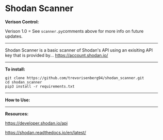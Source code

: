 # Shodan Scanner
**Verison Control:**

Verison 1.0  =  See `scanner.py`comments above for more info on future updates.

_____________________________________________________________________________________________

Shodan Scanner is a basic scanner of Shodan's API using an exisiting API key that is provided by...  https://account.shodan.io/

_____________________________________________________________________________________________

**To install:**

```
git clone https://github.com/trevorisenberg94/shodan_scanner.git
cd shodan_scanner
pip3 install -r requirements.txt
```
_____________________________________________________________________________________________

**How to Use:**

_____________________________________________________________________________________________

**Resources:**

https://developer.shodan.io/api

https://shodan.readthedocs.io/en/latest/
